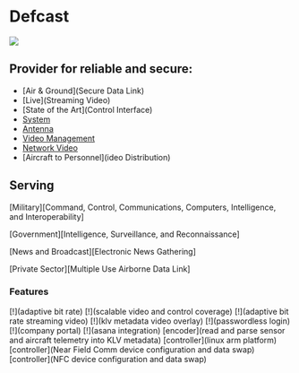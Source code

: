 # Defcast


![](https://img.shields.io/badge/defcast-live-green.svg?style=plastic)




## Provider for reliable and secure:

- [Air & Ground](Secure Data Link)
- [Live](Streaming Video)
- [State of the Art](Control Interface)
- [System](Interoperability)
- [Antenna](Tracking)
- [Video Management](System)
- [Network Video](Server)
- [Aircraft to Personnel](ideo Distribution)




## Serving

[Military][Command, Control, Communications, Computers, Intelligence, and Interoperability]

[Government][Intelligence, Surveillance, and Reconnaissance]

[News and Broadcast][Electronic News Gathering]

[Private Sector][Multiple Use Airborne Data Link]


### Features

[!](adaptive bit rate)
[!](scalable video and control coverage)
[!](adaptive bit rate streaming video)
[!](klv metadata video overlay)
[!](passwordless login)
[!](company portal)
[!](asana integration)
[encoder](read and parse sensor and aircraft telemetry into KLV metadata)
[controller](linux arm platform)
[controller](Near Field Comm device configuration and data swap)
[controller](NFC device configuration and data swap)
